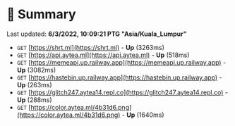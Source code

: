 # 📖 Summary
Last updated: **6/3/2022, 10:09:21 PTG "Asia/Kuala_Lumpur"**

- `GET` [https://shrt.ml](https://shrt.ml) - **Up** (3263ms)
- `GET` [https://api.aytea.ml](https://api.aytea.ml) - **Up** (518ms)
- `GET` [https://memeapi.up.railway.app](https://memeapi.up.railway.app) - **Up** (3082ms)
- `GET` [https://hastebin.up.railway.app](https://hastebin.up.railway.app) - **Up** (263ms)
- `GET` [https://glitch247.aytea14.repl.co](https://glitch247.aytea14.repl.co) - **Up** (288ms)
- `GET` [https://color.aytea.ml/4b31d6.png](https://color.aytea.ml/4b31d6.png) - **Up** (1640ms)

